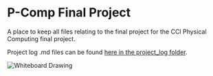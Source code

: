 # P-Comp Final Project

A place to keep all files relating to the final project for the CCI Physical Computing final project.

Project log .md files can be found [here in the project_log folder](/project/logs).

![Whiteboard Drawing](https://live.staticflickr.com/65535/49133644673_2b1acfdb6c_c.jpg)
